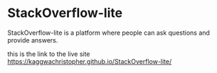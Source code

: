 # StackOverflow-lite
StackOverflow-lite is a platform where people can ask questions and provide answers.

this is the link to the live site https://kaggwachristopher.github.io/StackOverflow-lite/
